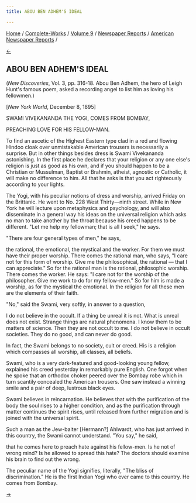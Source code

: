 ```yaml
---
title: ABOU BEN ADHEM'S IDEAL

---
```

<div>

[Home](../../../../index.htm) /
[Complete-Works](../../../complete_works.htm) / [Volume
9](../../volume_9_contents.htm) / [Newspaper
Reports](../newspaper_reports_contents.htm) / [American Newspaper
Reports](american_newspaper_contents.htm) /

[←](39_daily_eagle_apr_8_1895.htm)

## ABOU BEN ADHEM'S IDEAL

(*New Discoveries*, Vol. 3, pp. 316-18. Abou Ben Adhem, the hero of
Leigh Hunt's famous poem, asked a recording angel to list him as loving
his fellowmen.)

\[*New York World*, December 8, 1895\]

SWAMI VIVEKANANDA THE YOGI, COMES FROM BOMBAY,

PREACHING LOVE FOR HIS FELLOW-MAN.

To find an ascetic of the Highest Eastern type clad in a red and flowing
Hindoo cloak over unmistakable American trousers is necessarily a
surprise. But in other things besides dress is Swami Vivekananda
astonishing. In the first place he declares that your religion or any
one else's religion is just as good as his own, and if you should happen
to be a Christian or Mussulman, Baptist or Brahmin, atheist, agnostic or
Catholic, it will make no difference to him. All that he asks is that
you act righteously according to your lights.

The Yogi, with his peculiar notions of dress and worship, arrived Friday
on the Brittanic. He went to No. 228 West Thirty—ninth street. While in
New York he will lecture upon metaphysics and psychology, and will also
disseminate in a general way his ideas on the universal religion which
asks no man to take another by the throat because his creed happens to
be different. "Let me help my fellowman; that is all I seek," he says.

"There are four general types of men," he says,

the rational, the emotional, the mystical and the worker. For them we
must have their proper worship. There comes the rational man, who says,
"I care not for this form of worship. Give me the philosophical, the
rational — that I can appreciate." So for the rational man is the
rational, philosophic worship.  
There comes the worker. He says: "I care not for the worship of the
philosopher. Give me work to do for my fellow-men." So for him is made a
worship, as for the mystical the emotional. In the religion for all
these men are the elements of their faith.

  

"No," said the Swami, very softly, in answer to a question,

I do not believe in the occult. If a thing be unreal it is not. What is
unreal does not exist. Strange things are natural phenomena. I know them
to be matters of science. Then they are not occult to me. I do not
believe in occult societies. They do no good, and can never do good.

In fact, the Swami belongs to no society, cult or creed. His is a
religion which compasses all worship, all classes, all beliefs.

Swami, who is a very dark-featured and good-looking young fellow,
explained his creed yesterday in remarkably pure English. One forgot
when he spoke that an orthodox choker peered over the Bombay robe which
in turn scantily concealed the American trousers. One saw instead a
winning smile and a pair of deep, lustrous black eyes.

Swami believes in reincarnation. He believes that with the purification
of the body the soul rises to a higher condition, and as the
purification through matter continues the spirit rises, until released
from further migration and is joined with the universal spirit.

Such a man as the Jew-baiter \[Hermann?\] Ahlwardt, who has just arrived
in this country, the Swami cannot understand. "You say," he said,

that he comes here to preach hate against his fellow-men. Is he not of
wrong mind? Is he allowed to spread this hate? The doctors should
examine his brain to find out the wrong.

The peculiar name of the Yogi signifies, literally, "The bliss of
discrimination." He is the first Indian Yogi who ever came to this
country. He comes from Bombay.

[→](41_ny_herald_jan_19_1896.htm)

</div>
